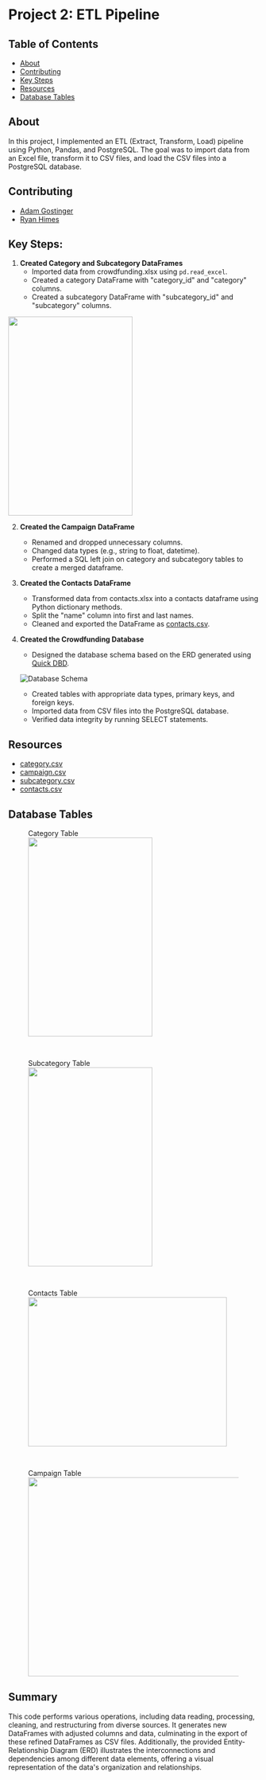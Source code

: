 # Project 2: ETL Pipeline

## Table of Contents
- [About](#about)
- [Contributing](#contributing)
- [Key Steps](#key-steps)
- [Resources](#resources)
- [Database Tables](#database-tables)

## About
In this project, I implemented an ETL (Extract, Transform, Load) pipeline using Python, Pandas, and PostgreSQL. The goal was to import data from an Excel file, transform it to CSV files, and load the CSV files into a PostgreSQL database.

## Contributing
- <a href="https://www.github.com/agostinger/" target="_blank">Adam Gostinger</a>
- <a href="https://www.github.com/Ryguy57/" target="_blank">Ryan Himes</a>



## Key Steps:
1. **Created Category and Subcategory DataFrames**
   - Imported data from crowdfunding.xlsx using `pd.read_excel`.
   - Created a category DataFrame with "category_id" and "category" columns.
   - Created a subcategory DataFrame with "subcategory_id" and "subcategory" columns.

<img src="Resources/category_DataFrame.png" width="250" height="400">

2. **Created the Campaign DataFrame**
   - Renamed and dropped unnecessary columns.
   - Changed data types (e.g., string to float, datetime).
   - Performed a SQL left join on category and subcategory tables to create a merged dataframe.

3. **Created the Contacts DataFrame**
   - Transformed data from contacts.xlsx into a contacts dataframe using Python dictionary methods.
   - Split the "name" column into first and last names.
   - Cleaned and exported the DataFrame as [contacts.csv](Resources/contacts.csv).

4. **Created the Crowdfunding Database**
   - Designed the database schema based on the ERD generated using [Quick DBD](http://www.quickdatabasediagrams.com/).

   ![Database Schema](Images/ERD_campaign_db.png)

   - Created tables with appropriate data types, primary keys, and foreign keys.
   - Imported data from CSV files into the PostgreSQL database.
   - Verified data integrity by running SELECT statements.

## Resources
- [category.csv](Resources/category.csv)
- [campaign.csv](Resources/campaign.csv)
- [subcategory.csv](Resources/subcategory.csv)
- [contacts.csv](Resources/contacts.csv)

## Database Tables
<figure>
    <figcaption>Category Table</figcaption>
    <img src="Images/Tables/Category_table.png" width="250" height="400">
</figure>
<br>
<figure>
    <figcaption>Subcategory Table</figcaption>
    <img src="Images/Tables/Subcategory_table.png" width="250" height="400">
</figure>
<br>
<figure>
    <figcaption>Contacts Table</figcaption>
    <img src="Images/Tables/Contacts_table.png" width="400" height="300">
</figure>
<br>
<figure>
    <figcaption>Campaign Table</figcaption>
    <img src="Images/Tables/Campaign_table.png" width="700" height="400">
</figure>

## Summary
This code performs various operations, including data reading, processing, cleaning, and restructuring from diverse sources. It generates new DataFrames with adjusted columns and data, culminating in the export of these refined DataFrames as CSV files. Additionally, the provided Entity-Relationship Diagram (ERD) illustrates the interconnections and dependencies among different data elements, offering a visual representation of the data's organization and relationships.
